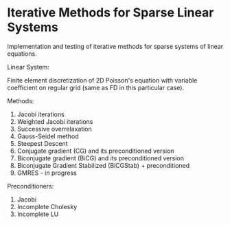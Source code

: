 # Iterative Methods for Sparse Linear Systems
Implementation and testing of iterative methods for sparse systems of linear equations. 

Linear System:

Finite element discretization of 2D Poisson's equation with variable coefficient on regular grid (same as FD in this particular case).

Methods:

  1. Jacobi iterations
  2. Weighted Jacobi iterations
  3. Successive overrelaxation
  4. Gauss-Seidel method 
  5. Steepest Descent
  6. Conjugate gradient (CG) and its preconditioned version
  7. Biconjugate gradient (BiCG) and its preconditioned version
  8. Biconjugate Gradient Stabilized (BiCGStab) + preconditioned
  9. GMRES - in progress

Preconditioners:

  1. Jacobi
  2. Incomplete Cholesky
  3. Incomplete LU

